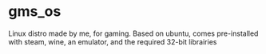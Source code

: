 # gms_os
Linux distro made by me, for gaming.
Based on ubuntu, comes pre-installed with steam, wine, an emulator, and the required 32-bit librairies 
